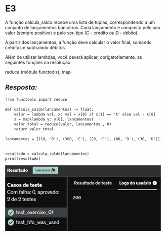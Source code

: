 # E3
A função calcula_saldo recebe uma lista de tuplas, correspondendo a um conjunto de lançamentos bancários. Cada lançamento é composto pelo seu valor (sempre positivo) e pelo seu tipo (C - crédito ou D - débito). 

A partir dos lançamentos, a função deve calcular o valor final, somando créditos e subtraindo débitos.

Além de utilizar lambdas, você deverá aplicar, obrigatoriamente, as seguintes funções na resolução:

reduce (módulo functools), map

## *Resposta:*
```
from functools import reduce

def calcula_saldo(lancamentos) -> float:
    valor = lambda val, x: val + x[0] if x[1] == 'C' else val - x[0]
    x = map(lambda y: y[0], lancamentos)
    valor_total = reduce(valor, lancamentos , 0)
    return valor_total
    
lancamentos = [(10, 'D'), (300, 'C'), (20, 'C'), (80, 'D'), (30, 'D')]


resultado = calcula_saldo(lancamentos)
print(resultado)
```
![E3](../../Evidencia/Exercicio_de_programacao/Exercicio_3.png)